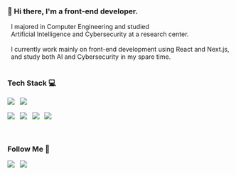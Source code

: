    
### 🌟 Hi there, I'm a front-end developer.
&nbsp; I majored in Computer Engineering and studied <br/>
&nbsp; Artificial Intelligence and Cybersecurity at a research center.<br/>
<br/>
&nbsp; I currently work mainly on front-end development using React and Next.js, <br>
&nbsp; and study both AI and Cybersecurity in my spare time.   
<br/>

  ### Tech Stack 💻   
   <p>
      <img src="https://img.shields.io/badge/JavaScript-F7DF1E?style=flat-square&logo=JavaScript&logoColor=white"/> &nbsp;
      <img src="https://img.shields.io/badge/Python-3776AB?style=flat-square&logo=Python&logoColor=white"/> &nbsp;
   </p>
   <p>
      <img src="https://img.shields.io/badge/Next.js-000000?style=flat-square&logo=Next.js&logoColor=white"/> &nbsp;
      <img src="https://img.shields.io/badge/MySQL-4479A1?style=flat-square&logo=MySQL&logoColor=white"/> &nbsp;
      <img src="https://img.shields.io/badge/React-61DAFB?style=flat-square&logo=React&logoColor=white"/> &nbsp;
      <img src="https://img.shields.io/badge/Firebase-FFCA28?style=flat-square&logo=Firebase&logoColor=white"/> 
   </p> 
   <br/>
   
  ### Follow Me 💫
  <a href="mailto:jihyun.kim.dev@gmail.com">
     <img src="https://img.shields.io/badge/Gmail-EA4335?style=flat-square&logo=Gmail&logoColor=white"/></a> &nbsp;
   <a href="https://jihyun-dev.tistory.com/">
      <img src="https://img.shields.io/badge/Tech Blog-000000?style=flat-square&logo=Tistory&logoColor=white&link=https://jihyun-dev.tistory.com/"/></a>





